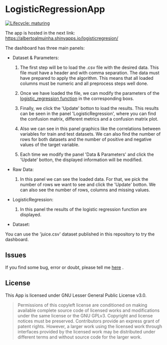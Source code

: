 # LogisticRegressionApp

[![Lifecycle:
maturing](https://img.shields.io/badge/lifecycle-maturing-blue.svg)](https://www.tidyverse.org/lifecycle/#maturing)

The app is hosted in the next link: https://albertoalmuinha.shinyapps.io/logisticregresion/

The dashboard has three main panels:

- Dataset & Parameters:
  
  1. The first step will be to load the .csv file with the desired data. This file must have a header and with comma separation. The data must have prepared to apply the algorithm. This means that all loaded columns must be numeric and all preprocess steps well done.
  
  2. Once we have loaded the file, we can modify the parameters of the [logistic_regression function](https://github.com/AlbertoAlmuinha/LogisticRegression) in the corresponding boxs.

  3. Finally, we click the 'Update' botton to load the results. This results can be seen in the panel 'LogisticRegression', where you can find the confusion matrix, different metrics and a confusion matrix plot.
  
  4. Also we can see in this panel graphics like the correlations between variables for train and test datasets. We can also find the number of rows for both datasets and the number of positive and negative values of the target variable.
  
  5. Each time we modify the panel 'Data & Parameters' and click the 'Update' botton, the displayed information will be modified.
  
- Raw Data:
  
  1. In this panel we can see the loaded data. For that, we pick the number of rows we want to see and click the 'Update' botton. We can also see the number of rows, columns and missing values.

- LogisticRegression:

  1. In this panel the results of the logistic regression function are displayed.
    
- Dataset:

You can use the 'juice.csv' dataset published in this repository to try the dashboard.

## Issues

If you find some bug, error or doubt, please tell me [here](https://github.com/AlbertoAlmuinha/LogisticRegressionApp/issues) .

## License

This App is licensed under GNU Lesser General Public License v3.0.

> Permissions of this copyleft license are conditioned on making available complete source code of licensed works and modifications under the same license or the GNU GPLv3. Copyright and license notices must be preserved. Contributors provide an express grant of patent rights. However, a larger work using the licensed work through interfaces provided by the licensed work may be distributed under different terms and without source code for the larger work.
